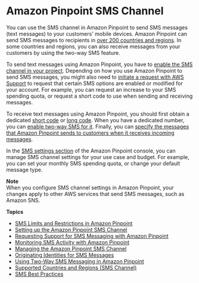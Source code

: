 # Amazon Pinpoint SMS Channel<a name="channels-sms"></a>

You can use the SMS channel in Amazon Pinpoint to send SMS messages \(text messages\) to your customers' mobile devices\. Amazon Pinpoint can send SMS messages to recipients in [over 200 countries and regions](channels-sms-countries.md)\. In some countries and regions, you can also receive messages from your customers by using the two\-way SMS feature\.

To send text messages using Amazon Pinpoint, you have to [enable the SMS channel in your project](channels-sms-setup.md)\. Depending on how you use Amazon Pinpoint to send SMS messages, you might also need to [initiate a request with AWS Support](channels-sms-awssupport.md) to request that certain SMS options are enabled or modified for your account\. For example, you can request an increase to your SMS spending quota, or request a short code to use when sending and receiving messages\.

To receive text messages using Amazon Pinpoint, you should first obtain a dedicated [short code](channels-sms-awssupport-short-code.md) or [long code](channels-sms-awssupport-long-code.md)\. When you have a dedicated number, you can [enable two\-way SMS for it](channels-sms-two-way.md)\. Finally, you can [specify the messages that Amazon Pinpoint sends to customers when it receives incoming messages](settings-sms.md)\. 

In the [SMS settings section](settings-sms.md) of the Amazon Pinpoint console, you can manage SMS channel settings for your use case and budget\. For example, you can set your monthly SMS spending quota, or change your default message type\.

**Note**  
When you configure SMS channel settings in Amazon Pinpoint, your changes apply to other AWS services that send SMS messages, such as Amazon SNS\.

**Topics**
+ [SMS Limits and Restrictions in Amazon Pinpoint](channels-sms-limitations.md)
+ [Setting up the Amazon Pinpoint SMS Channel](channels-sms-setup.md)
+ [Requesting Support for SMS Messaging with Amazon Pinpoint](channels-sms-awssupport.md)
+ [Monitoring SMS Activity with Amazon Pinpoint](channels-sms-monitor.md)
+ [Managing the Amazon Pinpoint SMS Channel](channels-sms-manage.md)
+ [Originating Identities for SMS Messages](channels-sms-originating-identities.md)
+ [Using Two\-Way SMS Messaging in Amazon Pinpoint](channels-sms-two-way.md)
+ [Supported Countries and Regions \(SMS Channel\)](channels-sms-countries.md)
+ [SMS Best Practices](channels-sms-best-practices.md)